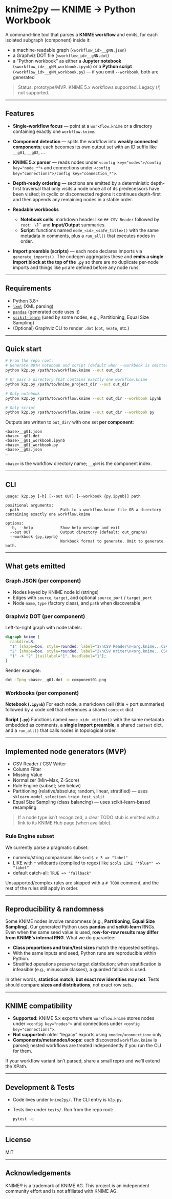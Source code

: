 # knime2py — KNIME → Python Workbook

A command-line tool that parses a **KNIME workflow** and emits, for each isolated subgraph (component) inside it:

* a machine-readable graph (`<workflow_id>__gNN.json`)
* a Graphviz DOT file (`<workflow_id>__gNN.dot`)
* a “Python workbook” as either a **Jupyter notebook** (`<workflow_id>__gNN_workbook.ipynb`) or a **Python script** (`<workflow_id>__gNN_workbook.py`) — if you omit `--workbook`, both are generated

> Status: prototype/MVP. KNIME 5.x workflows supported. Legacy (<node>/<connection>) not supported.

---

## Features

* **Single-workflow focus** — point at a `workflow.knime` or a directory containing exactly one `workflow.knime`.
* **Component detection** — splits the workflow into **weakly connected components**; each becomes its own output set with an ID suffix like `__g01`, `__g02`, …
* **KNIME 5.x parser** — reads nodes under `<config key="nodes">/config key="node_*">` and connections under `<config key="connections">/config key="connection_*">`.
* **Depth-ready ordering** — sections are emitted by a deterministic depth-first traversal that only visits a node once all of its predecessors have been visited; in cyclic or disconnected regions it continues depth-first and then appends any remaining nodes in a stable order.
* **Readable workbooks**

  * **Notebook cells**: markdown header like `## CSV Reader` followed by `root: \`1\`\` and **Input/Output** summaries.
  * **Script**: functions named `node_<id>_<safe_title>()` with the same metadata in comments, plus a `run_all()` that executes nodes in order.
* **Import preamble (scripts)** — each node declares imports via `generate_imports()`. The codegen aggregates these and **emits a single import block at the top of the `.py`** so there are no duplicate per-node imports and things like `pd` are defined before any node runs.

---

## Requirements

* Python 3.8+
* [`lxml`](https://lxml.de/) (XML parsing)
* [`pandas`](https://pandas.pydata.org/) (generated code uses it)
* [`scikit-learn`](https://scikit-learn.org/) (used by some nodes, e.g., Partitioning, Equal Size Sampling)
* (Optional) Graphviz CLI to render `.dot` (`dot`, `neato`, etc.)

---

## Quick start

```bash
# From the repo root:
# Generate BOTH notebook and script (default when --workbook is omitted)
python k2p.py /path/to/workflow.knime --out out_dir

# Or pass a directory that contains exactly one workflow.knime
python k2p.py /path/to/knime_project_dir --out out_dir

# Only notebook
python k2p.py /path/to/workflow.knime --out out_dir --workbook ipynb

# Only script
python k2p.py /path/to/workflow.knime --out out_dir --workbook py
```

Outputs are written to `out_dir/` with one set **per component**:

```
<base>__g01.json
<base>__g01.dot
<base>__g01_workbook.ipynb
<base>__g01_workbook.py
<base>__g02.json
…
```

`<base>` is the workflow directory name; `__gNN` is the component index.

---

## CLI

```
usage: k2p.py [-h] [--out OUT] [--workbook {py,ipynb}] path

positional arguments:
  path                  Path to a workflow.knime file OR a directory containing exactly one workflow.knime

options:
  -h, --help            Show help message and exit
  --out OUT             Output directory (default: out_graphs)
  --workbook {py,ipynb}
                        Workbook format to generate. Omit to generate both.
```

---

## What gets emitted

### Graph JSON (per component)

* Nodes keyed by KNIME node id (strings)
* Edges with `source`, `target`, and optional `source_port` / `target_port`
* Node `name`, `type` (factory class), and `path` when discoverable

### Graphviz DOT (per component)

Left-to-right graph with node labels:

```dot
digraph knime {
  rankdir=LR;
  "1" [shape=box, style=rounded, label="1\nCSV Reader\n<org.knime...CSVTableReaderNodeFactory>"];
  "2" [shape=box, style=rounded, label="2\nCSV Writer\n<org.knime...CSVWriter2NodeFactory>"];
  "1" -> "2" [taillabel="1", headlabel="1"];
}
```

Render example:

```bash
dot -Tpng <base>__g01.dot -o component01.png
```

### Workbooks (per component)

**Notebook (`.ipynb`)**
For each node, a markdown cell (title + port summaries) followed by a code cell that references a shared `context` dict.

**Script (`.py`)**
Functions named `node_<id>_<title>()` with the same metadata embedded as comments, a **single import preamble**, a shared `context` dict, and a `run_all()` that calls nodes in topological order.

---

## Implemented node generators (MVP)

* CSV Reader / CSV Writer
* Column Filter
* Missing Value
* Normalizer (Min–Max, Z-Score)
* Rule Engine (subset; see below)
* Partitioning (relative/absolute; random, linear, stratified) — uses `sklearn.model_selection.train_test_split`
* Equal Size Sampling (class balancing) — uses scikit-learn-based resampling

> If a node type isn’t recognized, a clear TODO stub is emitted with a link to its KNIME Hub page (when available).

### Rule Engine subset

We currently parse a pragmatic subset:

* numeric/string comparisons like
  `$col$ > 5 => "label"`
* LIKE with `*` wildcards (compiled to regex) like
  `$col$ LIKE "*blue*" => "label"`
* default catch-all:
  `TRUE => "fallback"`

Unsupported/complex rules are skipped with a `# TODO` comment, and the rest of the rules still apply in order.

---

## Reproducibility & randomness

Some KNIME nodes involve randomness (e.g., **Partitioning**, **Equal Size Sampling**). Our generated Python uses **pandas** and **scikit-learn** RNGs. Even when the same seed value is used, **row-for-row results may differ from KNIME’s internal RNG**. What we do guarantee:

* **Class proportions and train/test sizes** match the requested settings.
* With the same inputs and seed, Python runs are reproducible within Python.
* Stratified operations preserve target distribution; when stratification is infeasible (e.g., minuscule classes), a guarded fallback is used.

In other words, **statistics match, but exact row identities may not**. Tests should compare **sizes and distributions**, not exact row sets.


---

## KNIME compatibility

* **Supported:** KNIME 5.x exports where `workflow.knime` stores nodes under `<config key="nodes">` and connections under `<config key="connections">`.
* **Not supported:** older “legacy” exports using `<node>`/`<connection>` only.
* **Components/metanodes/loops:** each discovered `workflow.knime` is parsed; nested workflows are treated independently if you run the CLI for them.

If your workflow variant isn’t parsed, share a small repro and we’ll extend the XPath.

---

## Development & Tests

* Code lives under `knime2py/`. The CLI entry is `k2p.py`.
* Tests live under `tests/`. Run from the repo root:

  ```bash
  pytest -q
  ```

---

## License

MIT

---

## Acknowledgements

KNIME® is a trademark of KNIME AG. This project is an independent community effort and is not affiliated with KNIME AG.

